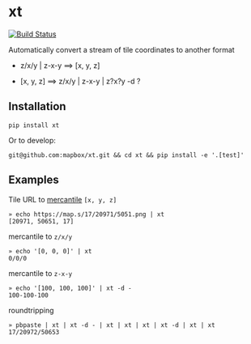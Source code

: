 xt
===

[![Build Status](https://travis-ci.org/mapbox/xt.svg?branch=master)](https://travis-ci.org/mapbox/xt)

Automatically convert a stream of tile coordinates to another format

- z/x/y | z-x-y ==> [x, y, z]

- [x, y, z] ==> z/x/y | z-x-y | z?x?y -d ?

Installation
-------------
```
pip install xt
```
Or to develop:
```
git@github.com:mapbox/xt.git && cd xt && pip install -e '.[test]'
```

Examples
---------
Tile URL to [mercantile](https://github.com/mapbox/mercantile) `[x, y, z]`
```
» echo https://map.s/17/20971/5051.png | xt
[20971, 50651, 17]
```
mercantile to `z/x/y`
```
» echo '[0, 0, 0]' | xt
0/0/0
```
mercantile to `z-x-y`
```
» echo '[100, 100, 100]' | xt -d -
100-100-100
```
roundtripping
```
» pbpaste | xt | xt -d - | xt | xt | xt | xt -d | xt | xt 
17/20972/50653
```
